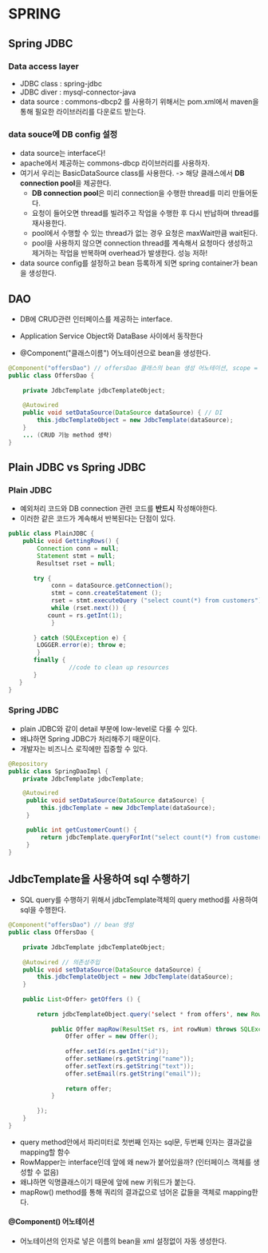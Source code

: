 # SPRING
## Spring JDBC


### Data access layer
- JDBC class : spring-jdbc
- JDBC diver : mysql-connector-java
- data source : commons-dbcp2
를 사용하기 위해서는 pom.xml에서 maven을 통해 필요한 라이브러리를 다운로드 받는다.

### data souce에 DB config 설정
- data source는 interface다!
- apache에서 제공하는 commons-dbcp 라이브러리를 사용하자.
- 여기서 우리는 BasicDataSource class를 사용한다.
-> 해당 클래스에서 **DB connection pool**을 제공한다.
    - **DB connection pool**은 미리 connection을 수행한 thread를 미리 만들어둔다.
    - 요청이 들어오면 thread를 빌려주고 작업을 수행한 후 다시 반납하며 thread를 재사용한다.
    - pool에서 수행할 수 있는 thread가 없는 경우 요청은 maxWait만큼 wait된다.
    - pool을 사용하지 않으면 connection thread를 계속해서 요청마다 생성하고 제거하는 작업을 반복하며 overhead가 발생한다. 성능 저하!
- data source config를 설정하고 bean 등록하게 되면 spring container가 bean을 생성한다.

## DAO
- DB에 CRUD관련 인터페이스를 제공하는 interface.
- Application Service Object와 DataBase 사이에서 동작한다

-  @Component("클래스이름") 어노테이션으로 bean을 생성한다.
```java
@Component("offersDao") // offersDao 클래스의 bean 생성 어노테이션, scope = singleton
public class OffersDao {
    
    private JdbcTemplate jdbcTemplateObject;
    
    @Autowired
    public void setDataSource(DataSource dataSource) { // DI
        this.jdbcTemplateObject = new JdbcTemplate(dataSource);
    }
    ... (CRUD 기능 method 생략)
}
```

## Plain JDBC vs Spring JDBC

### Plain JDBC
- 예외처리 코드와 DB connection 관련 코드를 **반드시** 작성해야한다.
- 이러한 같은 코드가 계속해서 반복된다는 단점이 있다.

```java
public class PlainJDBC {
    public void GettingRows() {
        Connection conn = null;
        Statement stmt = null;
        Resultset rset = null;
    
       try {
            conn = dataSource.getConnection();
            stmt = conn.createStatement (); 
            rset = stmt.executeQuery ("select count(*) from customers");
            while (rset.next()) {
           count = rs.getInt(1);
            }
    
       } catch (SQLException e) {
        LOGGER.error(e); throw e;
        }
       finally {
                 //code to clean up resources
       }
   }
}


```

### Spring JDBC
- plain JDBC와 같이 detail 부분에 low-level로 다룰 수 있다.
- 왜냐하면 Spring JDBC가 처리해주기 때문이다.
- 개발자는 비즈니스 로직에만 집중할 수 있다.
```java
@Repository
public class SpringDaoImpl {
    private JdbcTemplate jdbcTemplate;

    @Autowired
     public void setDataSource(DataSource dataSource) {
         this.jdbcTemplate = new JdbcTemplate(dataSource);
     }

     public int getCustomerCount() {
         return jdbcTemplate.queryForInt("select count(*) from customers");
     }
}
```

## JdbcTemplate을 사용하여 sql 수행하기

- SQL query를 수행하기 위해서 jdbcTemplate객체의 query method를 사용하여 sql을 수행한다.
```java
@Component("offersDao") // bean 생성
public class OffersDao {
    
    private JdbcTemplate jdbcTemplateObject;
    
    @Autowired // 의존성주입
    public void setDataSource(DataSource dataSource) { 
        this.jdbcTemplateObject = new JdbcTemplate(dataSource);
    }
    
    public List<Offer> getOffers () {
        
        return jdbcTemplateObject.query('select * from offers', new RowMapper<Offer>() {
            
            public Offer mapRow(ResultSet rs, int rowNum) throws SQLException {
                Offer offer = new Offer();
                
                offer.setId(rs.getInt("id"));
                offer.setName(rs.getString("name"));
                offer.setText(rs.getString("text"));
                offer.setEmail(rs.getString("email"));
                
                return offer;
            }
            
        });
    }
}
```
- query method안에서 파리미터로 첫번째 인자는 sql문, 두번째 인자는 결과값을 mapping할 함수
- RowMapper는 interface인데 앞에 왜 new가 붙어있을까? (인터페이스 객체를 생성할 수 없음)
- 왜냐하면 익명클래스이기 때문에 앞에 new 키워드가 붙는다.
- mapRow() method를 통해 쿼리의 결과값으로 넘어온 값들을 객체로 mapping한다.

#### @Component() 어노테이션

- 어노테이션의 인자로 넣은 이름의 bean을 xml 설정없이 자동 생성한다.










